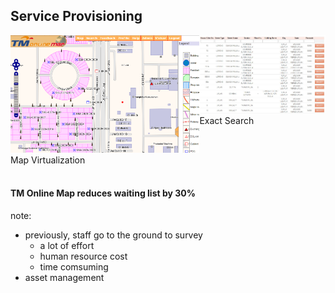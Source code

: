 ##  Service Provisioning

<div class="fragment" data-transition="slide-in fade-out" style="width: 40%; float:right;">
    <img src="resources/provisioning-before.jpg">
    Exact Search
</div>    
<div class="fragment data-transition="slide-in fade-out"" style="width: 60%; float:top;">
    <img src="resources/tmom-network.png"> 
    Map Virtualization
</div>
<br/>
<h4 class="fragment slide-in" style="float:bottom;">TM Online Map reduces waiting list by 30%</h4>


note:
- previously, staff go to the ground to survey
  - a lot of effort
  - human resource cost
  - time comsuming
- asset management